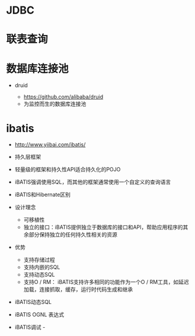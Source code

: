 # JDBC

# 联表查询

# 数据库连接池

- druid

  - <https://github.com/alibaba/druid>
  - 为监控而生的数据库连接池

# ibatis

- <http://www.yiibai.com/ibatis/>
- 持久层框架
- 轻量级的框架和持久性API适合持久化的POJO
- iBATIS强调使用SQL，而其他的框架通常使用一个自定义的查询语言
- iBATIS和Hibernate区别
- 设计理念

  - 可移植性
  - 独立的接口：iBATIS提供独立于数据库的接口和API，帮助应用程序的其余部分保持独立的任何持久性相关的资源

- 优势

  - 支持存储过程
  - 支持内嵌的SQL
  - 支持动态SQL
  - 支持O / RM： iBATIS支持许多相同的功能作为一个O / RM工具，如延迟加载，连接抓取，缓存，运行时代码生成和继承

- iBATIS动态SQL

- iBATIS OGNL 表达式
- iBATIS调试 -
